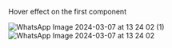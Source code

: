 Hover effect on the first component

![WhatsApp Image 2024-03-07 at 13 24 02 (1)](https://github.com/cristianamihu/Site-e-commerce---home-page/assets/128689630/f3aad698-d19a-47f8-b20a-67ef384e04e4) ![WhatsApp Image 2024-03-07 at 13 24 02](https://github.com/cristianamihu/Site-e-commerce---home-page/assets/128689630/98c1e819-0b5b-40c8-ba70-a474381dc51a)

